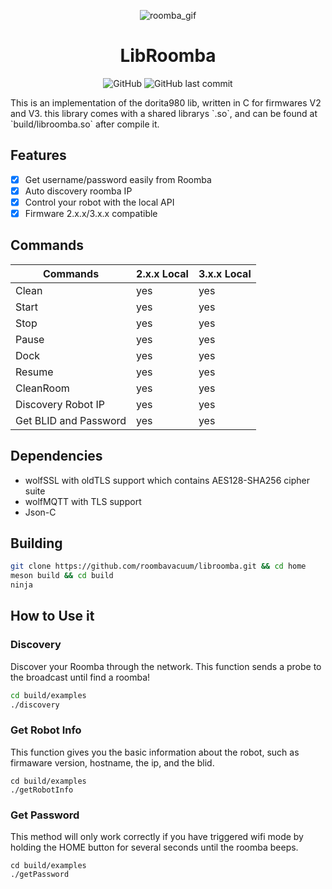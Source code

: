<p align="center">
<img src="https://media.giphy.com/media/mP9hvHDhy4E9i/giphy.gif" alt="roomba_gif">
</p>

<h1 align="center">LibRoomba</h1>
<p align="center">
<img alt="GitHub" src="https://img.shields.io/github/license/roombavacuum/libroomba">
<img alt="GitHub last commit" src="https://img.shields.io/github/last-commit/roombavacuum/libroomba">
</p>
This is an implementation of the dorita980 lib, written in C for firmwares V2 and V3.
this library comes with a shared librarys `.so`, and can be found at `build/libroomba.so` after compile it.

## Features
- [x] Get username/password easily from Roomba
- [x] Auto discovery roomba IP
- [x] Control your robot with the local API
- [x] Firmware 2.x.x/3.x.x compatible

## Commands

| Commands               | 2.x.x Local | 3.x.x Local   |
|------------------------|-------------|---------------|
| Clean                  | yes         | yes           |
| Start                  | yes         | yes           |
| Stop                   | yes         | yes           |
| Pause                  | yes         | yes           |
| Dock                   | yes         | yes           |
| Resume                 | yes         | yes           |
| CleanRoom              | yes         | yes           |
| Discovery Robot IP     | yes         | yes           |
| Get BLID and Password  | yes         | yes           |

## Dependencies
- wolfSSL with oldTLS support which contains AES128-SHA256 cipher suite
- wolfMQTT with TLS support
- Json-C

## Building
```sh
git clone https://github.com/roombavacuum/libroomba.git && cd home
meson build && cd build
ninja
```

## How to Use it

### Discovery
Discover your Roomba through the network.
This function sends a probe to the broadcast until find a roomba!
```sh
cd build/examples
./discovery
```

### Get Robot Info
This function gives you the basic information about the robot,
such as firmaware version, hostname, the ip, and the blid.
```
cd build/examples
./getRobotInfo
```

### Get Password
This method will only work correctly if you have triggered
wifi mode by holding the HOME button for several seconds
until the roomba beeps.
```
cd build/examples
./getPassword
```
